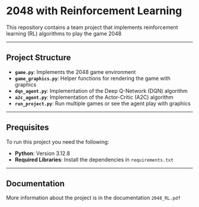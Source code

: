 # 2048 with Reinforcement Learning

This repository contains a team project that implements reinforcement learning (RL) algorithms to play the game 2048

---

## Project Structure

- **`game.py`**: Implements the 2048 game environment
- **`game_graphics.py`**: Helper functions for rendering the game with graphics
- **`dqn_agent.py`**: Implementation of the Deep Q-Network (DQN) algorithm
- **`a2c_agent.py`**: Implementation of the Actor-Critic (A2C) algorithm
- **`run_project.py`**: Run multiple games or see the agent play with graphics

---

## Prequisites

To run this project you need the following:

- **Python**: Version 3.12.8
- **Required Libraries**: Install the dependencies in `requirements.txt`

---

## Documentation

More information about the project is in the documentation `2048_RL.pdf`